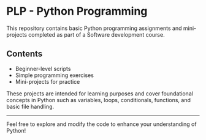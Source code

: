 # PLP - Python Programming

This repository contains basic Python programming assignments and mini-projects completed as part of a Software development course.

## Contents

- Beginner-level scripts
- Simple programming exercises
- Mini-projects for practice

These projects are intended for learning purposes and cover foundational concepts in Python such as variables, loops, conditionals, functions, and basic file handling.

---

Feel free to explore and modify the code to enhance your understanding of Python!
